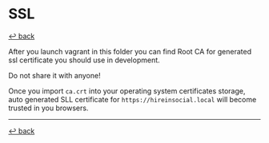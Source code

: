 # SSL 

[↩️ back](/README.md)

After you launch vagrant in this folder you can find Root CA
for generated ssl certificate you should use in development. 

Do not share it with anyone! 

Once you import `ca.crt` into your operating system certificates storage, 
auto generated SLL certificate for `https://hireinsocial.local` will become trusted
in you browsers. 

---
[↩️ back](/README.md)